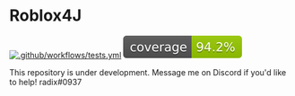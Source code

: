 # Roblox4J

[![.github/workflows/tests.yml](https://github.com/GestaIt/Roblox4J/actions/workflows/tests.yml/badge.svg)](https://github.com/GestaIt/Roblox4J/actions/workflows/tests.yml)
![Coverage](.github/badges/jacoco.svg)

This repository is under development. Message me on Discord if you'd like to help! radix#0937
